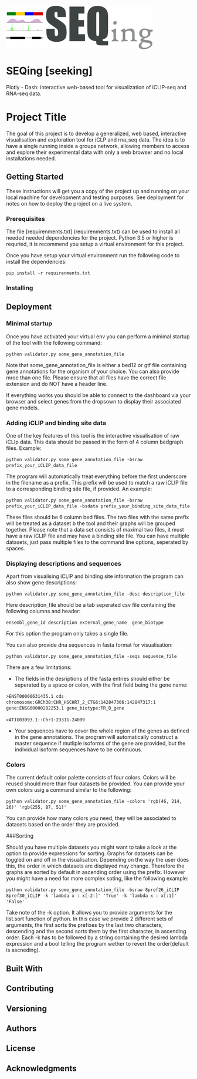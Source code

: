 ![SEQing logo](Seqing.png)
# SEQing [seeking]
Plotly - Dash: interactive web-based tool for visualization of iCLIP-seq and RNA-seq data.
# Project Title

The goal of this project is to develop a generalized, web based, interactive visualisation and exploration tool for iCLP and rna_seq data. The idea is to have a single running inside a groups network, allowing members to access and explore their experimental data with only a web browser and no local installations needed. 

## Getting Started

These instructions will get you a copy of the project up and running on your local machine for development and testing purposes. See deployment for notes on how to deploy the project on a live system.

### Prerequisites

The file [requirenments.txt] (requirenments.txt) can be used to install all needed needed dependencies for the project. Python 3.5 or higher is requried, it is recommend you setup a virtual environment for this project.

Once you have setup your virtual environment run the following code to install the dependencies:
```
pip install -r requirenments.txt
```

### Installing


## Deployment

### Minimal startup

Once you have activated your virtual env you can perform a minimal startup of the tool with the following command:
```
python validator.py some_gene_annotation_file
```
Note that some_gene_annotation_file is either a bed12 or gtf file containing gene annotations for the organism of your choice. You can also provide mroe than one file. Please ensure that all files have the correct file extension and do NOT have a header line.

If everything works you should be able to connect to the dashboard via your browser and select genes from the dropsown to display their associated gene models.

### Adding iCLIP and binding site data

One of the key features of this tool is the interactive visualisation of raw iCLIp data. This data should be passed in the form of 4 column bedgraph files. Example:
```
python validator.py some_gene_annotation_file -bsraw prefix_your_iCLIP_data_file
```
The program will automatically treat everything before the first underscore in the filename as a prefix. This prefix will be used to match a raw iCLIP file to a corresponding binding site file, if provided. An example:
```
python validator.py some_gene_annotation_file -bsraw prefix_your_iCLIP_data_file -bsdata prefix_your_binding_site_data_file
```
These files should be 6 column bed files. The two files with the same prefix will be treated as a dataset b the tool and their graphs will be grouped together. Please note that a data set consists of maximal two files, it must have a raw iCLIP file and may have a binding site file. You can have multiple datasets, just pass multiple files to the command line options, seperated by spaces.

### Displaying descriptions and sequences

Apart from visualising iCLIP and binding site information the program can also show gene descriptions:
```
python validator.py some_gene_annotation_file -desc description_file
```
Here description_file should be a tab seperated csv file containing the following columns and header:
```
ensembl_gene_id	description	external_gene_name	gene_biotype
``` 
For this option the program only takes a single file.

You can also provide dna sequences in fasta format for visualisation:
```
python validator.py some_gene_annotation_file -seqs sequence_file
```
There are a few limitations:
* The fields in the desriptions of the fasta entries should either be seperated by a space or colon, with the first field being the gene name:
```
>ENST00000631435.1 cds chromosome:GRCh38:CHR_HSCHR7_2_CTG6:142847306:142847317:1 gene:ENSG00000282253.1 gene_biotype:TR_D_gene

>AT1G03993.1::Chr1:23311-24099
```
* Your sequences have to cover the whole region of the genes as defined in the gene annotations. The program will automatically construct a master sequence if mutliple isoforms of the gene are provided, but the individual isoform sequences have to be continuous.

### Colors

The current default color palette consists of four colors. Colors will be reused should more than four datasets be provided. You can provide your own colors usig a command similar to the following:
```
python validator.py some_gene_annotation_file -colors 'rgb(46, 214, 26)' 'rgb(255, 87, 51)'
```
You can provide how many colors you need, they will be associated to datasets based on the order they are provided.

###Sorting

Should you have multiple datasets you might want to take a look at the option to provide expressions for sorting. Graphs for datasets can be toggled on and off in the visualisation. Depending on the way the user does this, the order in which datasets are displayed may change. Therefore the graphs are sorted by default in ascending order using the prefix. However you might have a need for more complex soting, like the following example:
```
python validator.py some_gene_annotation_file -bsraw 8pref26_iCLIP 8pref30_iCLIP -k 'lambda x : x[-2:]' 'True' -k 'lambda x : x[:1]' 'False'
```
Take note of the -k option. It allows you to provide arguments for the list.sort function of python. In this case we provide 2 different sets of arguments, the first sorts the prefixes by the last two characters, descending and the second sorts them by the first character, in ascending order. Each -k has to be followed by a string containing the desired lambda expression and a bool telling the program wether to revert the order(default is ascneding).
## Built With

## Contributing


## Versioning


## Authors


## License


## Acknowledgments

